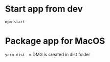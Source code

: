 # Start app from dev
```npm start```

# Package app for MacOS
```yarn dist -m```
DMG is created in dist folder